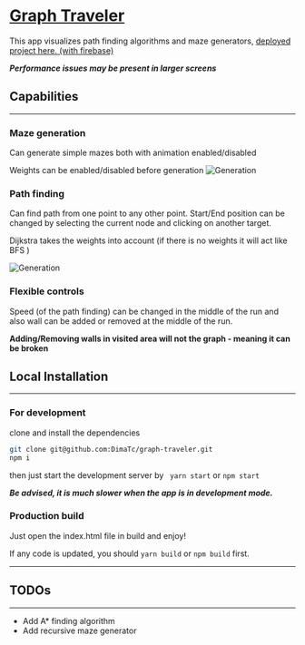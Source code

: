 [Graph Traveler](https://graph-traveler.web.app/)
===

This app visualizes path finding algorithms and maze generators, [deployed project here. (with firebase)](https://graph-traveler.web.app/)

***Performance issues may be present in larger screens***

## Capabilities
***
### **Maze generation**

Can generate simple mazes both with animation enabled/disabled

Weights can be enabled/disabled before generation
![Generation](https://i.imgur.com/0C1kLD7.png)

### **Path finding**
Can find path from one point to any other point. Start/End position can be changed by selecting the current node and clicking on another target.

Dijkstra takes the weights into account (if there is no weights it will act like BFS )


![Generation](https://i.imgur.com/oey5yNV.png)

### Flexible controls
Speed (of the path finding) can be changed in the middle of the run and also wall can be added or removed at the middle of the run.

**Adding/Removing walls in visited area will not the graph - meaning it can be broken**

## Local Installation
***
### For development
clone and install the dependencies
```bash
git clone git@github.com:DimaTc/graph-traveler.git
npm i
```
then just start the development server by ``` yarn start``` or ```npm start```

***Be advised, it is much slower when the app is in development mode.***
### Production build
Just open the index.html file in build and enjoy!

If any code is updated, you should ```yarn build``` or ```npm build``` first.


***
## TODOs
***
- Add A* finding algorithm
- Add recursive maze generator
  
